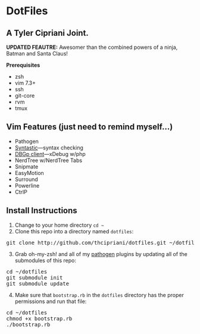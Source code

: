 DotFiles
=============
A Tyler Cipriani Joint.
-----------
**UPDATED FEAUTRE:** Awesomer than the combined powers of a ninja, Batman and Santa Claus!

**Prerequisites**
+ zsh
+ vim 7.3+
+ ssh
+ git-core
+ rvm
+ tmux

Vim Features (just need to remind myself&#8230;)
-------------
+ Pathogen
+ <a href="https://github.com/scrooloose/syntastic" target="_blank">Syntastic</a>&#8212;syntax checking
+ <a href="http://www.vim.org/scripts/script.php?script_id=1929" target="_blank">DBGp client</a>&#8212;xDebug w/php
+ NerdTree w/NerdTree Tabs
+ Snipmate
+ EasyMotion
+ Surround
+ Powerline
+ CtrlP

Install Instructions
-------------
1. Change to your home directory <code>cd ~</code>
2. Clone this repo into a directory named <code>dotfiles</code>:
<pre>
git clone http://github.com/thcipriani/dotfiles.git ~/dotfiles
</pre>
3. Grab oh-my-zsh! and all of my [pathogen](https://github.com/tpope/vim-pathogen "Pathogen: Really Awesome!") plugins by updating all of the submodules of this repo:
<pre>
cd ~/dotfiles
git submodule init
git submodule update
</pre>
4. Make sure that <code>bootstrap.rb</code> in the <code>dotfiles</code> directory has the proper permissions and run that file:
<pre>
cd ~/dotfiles
chmod +x bootstrap.rb
./bootstrap.rb
</pre>
